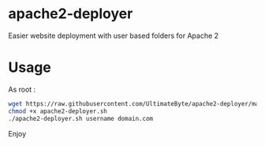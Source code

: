 # apache2-deployer
Easier website deployment with user based folders for Apache 2

# Usage

As root : 

````bash
wget https://raw.githubusercontent.com/UltimateByte/apache2-deployer/master/apache2-deployer.sh
chmod +x apache2-deployer.sh
./apache2-deployer.sh username domain.com
````

Enjoy
